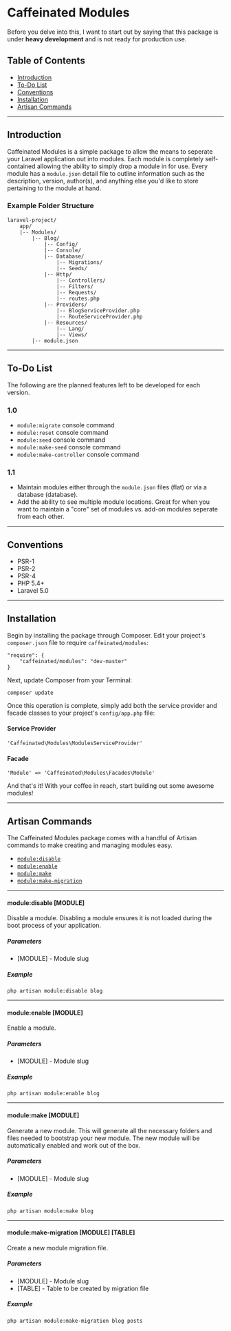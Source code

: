 Caffeinated Modules
===================
Before you delve into this, I want to start out by saying that this package is under **heavy development** and is not ready for production use. 

Table of Contents
-----------------

- [Introduction](#introduction)
- [To-Do List](#to-do-list)
- [Conventions](#conventions)
- [Installation](#installation)
- [Artisan Commands](#artisan-commands)

---

Introduction
------------

Caffeinated Modules is a simple package to allow the means to seperate your Laravel application out into modules. Each module is completely self-contained allowing the ability to simply drop a module in for use. Every module has a `module.json` detail file to outline information such as the description, version, author(s), and anything else you'd like to store pertaining to the module at hand.

### Example Folder Structure
```
laravel-project/
	app/
	|--	Modules/
		|--	Blog/
			|-- Config/
			|--	Console/
			|-- Database/
				|-- Migrations/
				|-- Seeds/
			|--	Http/
				|--	Controllers/
				|--	Filters/
				|--	Requests/
				|--	routes.php
			|--	Providers/
				|-- BlogServiceProvider.php
				|-- RouteServiceProvider.php
			|--	Resources/
				|--	Lang/
				|--	Views/
		|--	module.json
```

---

To-Do List
----------
The following are the planned features left to be developed for each version.

### 1.0

- `module:migrate` console command
- `module:reset` console command
- `module:seed` console command
- `module:make-seed` console command
- `module:make-controller` console command

### 1.1

- Maintain modules either through the `module.json` files (flat) or via a database (database).
- Add the ability to see multiple module locations. Great for when you want to maintain a "core" set of modules vs. add-on modules seperate from each other.

---



Conventions
-----------
* PSR-1
* PSR-2
* PSR-4
* PHP 5.4+
* Laravel 5.0

---

Installation
------------
Begin by installing the package through Composer. Edit your project's `composer.json` file to require `caffeinated/modules`:

```
"require": {
	"caffeinated/modules": "dev-master"
}
```

Next, update Composer from your Terminal:

```
composer update
```

Once this operation is complete, simply add both the service provider and facade classes to your project's `config/app.php` file:

#### Service Provider
```
'Caffeinated\Modules\ModulesServiceProvider'
```

#### Facade
```
'Module' => 'Caffeinated\Modules\Facades\Module'
```

And that's it! With your coffee in reach, start building out some awesome modules!

---

Artisan Commands
----------------
The Caffeinated Modules package comes with a handful of Artisan commands to make creating and managing modules easy.

- [`module:disable`](#moduledisable-module)
- [`module:enable`](#moduleenable-module)
- [`module:make`](#modulemake-module)
- [`module:make-migration`](#modulemake-migration-module-table)

---

#### module:disable [MODULE]
Disable a module. Disabling a module ensures it is not loaded during the boot process of your application.

##### Parameters
- [MODULE] - Module slug

##### Example
```
php artisan module:disable blog
```

---

#### module:enable [MODULE]
Enable a module.

##### Parameters
- [MODULE] - Module slug

##### Example
```
php artisan module:enable blog
```

---

#### module:make [MODULE]
Generate a new module. This will generate all the necessary folders and files needed to bootstrap your new module. The new module will be automatically enabled and work out of the box.

##### Parameters
- [MODULE] - Module slug

##### Example
```
php artisan module:make blog
```

---

#### module:make-migration [MODULE] [TABLE]
Create a new module migration file.

##### Parameters
- [MODULE] - Module slug
- [TABLE] - Table to be created by migration file

##### Example
```
php artisan module:make-migration blog posts
```
